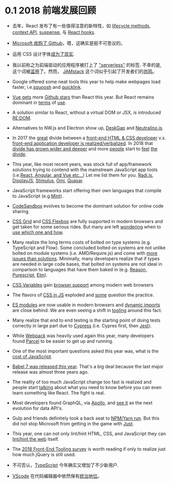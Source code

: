 # 0.1 2018 前端发展回顾

* 去年，React 发布了有一些值得注意的新特性，如 [lifecycle methods](https://reactjs.org/blog/2018/03/29/react-v-16-3.html#component-lifecycle-changes), [context API](https://reactjs.org/blog/2018/03/29/react-v-16-3.html#official-context-api), [suspense](https://reactjs.org/docs/react-api.html#reactsuspense), 与 [React hooks](https://reactjs.org/docs/hooks-intro.html).

* [Microsoft 收购了 Github](https://news.microsoft.com/2018/06/04/microsoft-to-acquire-github-for-7-5-billion/)，嗯，这确实是挺不可思议的。
* 运用 CSS 设计字体[成为了现实](https://yusugomori.com/projects/css-sans/).
* 我以前称之为前端驱动的应用程序被打上了 ["serverless"](https://thepowerofserverless.info/) 的标签. 不幸的是, 这个词被[滥用](https://www.jeremydaly.com/stop-calling-everything-serverless/)了。然而， [JAMstack](https://jamstack.org/) 这个词似乎引起了开发者们的[共鸣](https://jamstackconf.com/nyc/)。

* Google offered some neat tools this year to help make webpages load faster, i.e.[squoosh](https://github.com/GoogleChromeLabs/squoosh/) and [quicklink](https://github.com/GoogleChromeLabs/quicklink).
* [Vue gets](https://risingstars.js.org/2018/en/#section-framework) more [Github stars](https://hasvuepassedreactyet.surge.sh/) than React this year. But React remains dominant in [terms](https://2018.stateofjs.com/front-end-frameworks/overview/) of [use](https://www.npmjs.com/browse/depended).
* A solution similar to React, without a virtual DOM or JSX, is introduced [RE:DOM](https://github.com/redom/redom).
* Alternatives to NW.js and Electron show up, [DeskGap](https://deskgap.com/) and [Neutralino.js](https://neutralino.js.org/).
* In 2017 the [great](https://medium.com/@jerrylowm/the-death-of-front-end-developers-803a95e0f411) divide between a [front-end HTML & CSS developer](https://medium.com/@mandy.michael/is-there-any-value-in-people-who-cannot-write-javascript-d0a66b16de06) v.s. [front-end application developer is realized/verbalized](https://medium.com/@mandy.michael/is-there-any-value-in-people-who-cannot-write-javascript-d0a66b16de06). In 2018 that [divide has grown wider and deeper](https://css-tricks.com/the-great-divide/) and more [people](https://rachelandrew.co.uk/archives/2019/01/30/html-css-and-our-vanishing-industry-entry-points/) start to [feel](https://hackernoon.com/the-backendification-of-frontend-development-62f218a773d4) [the](http://bradfrost.com/blog/post/big-ol-ball-o-javascript/) [divide](https://justmarkup.com/log/2018/11/just-markup/).
* This year, like most recent years, was stock full of app/framework solutions trying to contend with the mainstream JavaScript app tools \(i.e.[React, Angular, and Vue etc...](https://stateofjs.com/2017/front-end/results)\) Let me list them for you. [Radi.js](https://radi.js.org/), [DisplayJS](https://display.js.org/), [Stimulus](https://stimulusjs.org/), [Omi](https://github.com/Tencent/omi), [Quasar](https://quasar-framework.org/).
* JavaScript frameworks start offering their own languages that compile to JavaScript \(e.g.[Mint](https://www.mint-lang.com/)\).
* [CodeSandbox](https://codesandbox.io/) evolves to become the dominant solution for online code sharing.
* [CSS Grid](https://cssgridgarden.com/) and [CSS Flexbox](https://flexboxfroggy.com/) are fully supported in modern browsers and get taken for some serious rides. But many are left
  [wondering](https://www.youtube.com/watch?v=hs3piaN4b5I) when to [use which one and how](https://css-irl.info/to-grid-or-to-flex/).
* Many realize the long terms costs of bolted on type systems \(e.g. TypeScript and Flow\). Some concluded bolted on systems are not unlike bolted on module systems \(i.e. AMD/Require.js\) and come with [more issues than solutions](https://medium.com/javascript-scene/the-typescript-tax-132ff4cb175b). Minimally, many developers realize that if types are needed in large code bases, that bolted on systems are not ideal in comparison to languages that have them baked in \(e.g. [Reason](https://reasonml.github.io/), [Purescript](http://www.purescript.org/), [Elm](https://elm-lang.org/)\).
* [CSS Variables](https://developer.mozilla.org/en-US/docs/Web/CSS/Using_CSS_variables) gain [browser support](https://caniuse.com/#feat=css-variables) among modern web browsers
* The flavors of [CSS in JS](http://michelebertoli.github.io/css-in-js/) exploded and [some](http://bradfrost.com/blog/link/whats-wrong-with-css-in-js/) question the practice.
* [ES modules](https://caniuse.com/#search=modules) are now usable in modern browsers and [dynamic imports](https://developers.google.com/web/updates/2017/11/dynamic-import#dynamic) are close behind. We are even seeing a shift in [tooling](https://www.pikapkg.com/blog/introducing-pika-pack/) around this fact.
* Many realize that end to end testing is the starting point of doing tests correctly in large part due to [Cypress](https://www.cypress.io/how-it-works/) \(i.e. Cypres first,  then [Jest](https://jestjs.io/)\).
* While [Webpack](https://webpack.js.org/) was heavily used again this year, many developers found [Parcel](https://github.com/parcel-bundler/parcel) to be easier to get up and running.
* One of the most important questions asked this year was, what is the [cost of JavaScript](https://medium.com/@addyosmani/the-cost-of-javascript-in-2018-7d8950fbb5d4).
* [Babel 7 was released this year](https://babeljs.io/blog/2018/08/27/7.0.0). That's a big deal because the last major release was almost three years ago.
* The reality of too much JavaScript change too fast is realized and people start [talking](https://www.robinwieruch.de/javascript-fundamentals-react-requirements/) about what you need to know before you can even learn something like React. The fight is real.
* Most developers found GraphQL, via [Apollo](https://www.apollographql.com/), and [see it](https://blog.bitsrc.io/why-does-everyone-love-graphql-17de7f99f05a) as the next evolution for data API's.
* Gulp and friends definitely took a back seat to [NPM/Yarn run](https://css-tricks.com/why-npm-scripts/). But this did not stop Microsoft from getting in the game with [Just](https://github.com/Microsoft/just).
* This year, one can not only lint/hint HTML, CSS, and JavaScript they can [lint/hint the web](https://webhint.io/) itself.
* The [2018 Front-End Tooling survey](https://ashleynolan.co.uk/blog/frontend-tooling-survey-2018-results) is worth reading if only to realize just how much jQuery is still used.
* 不可否认，[TypeScript](https://www.typescriptlang.org/) 今年确实又增加了不少新用户.
* [VScode](https://code.visualstudio.com/) 在代码编辑器中依然保有[统治地位](https://triplebyte.com/blog/editor-report-the-rise-of-visual-studio-code)。



